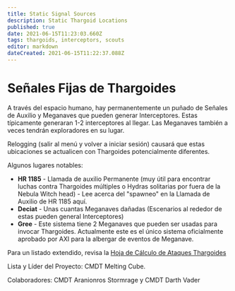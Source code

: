 ```yaml
---
title: Static Signal Sources
description: Static Thargoid Locations
published: true
date: 2021-06-15T11:23:03.660Z
tags: thargoids, interceptors, scouts
editor: markdown
dateCreated: 2021-06-15T11:22:37.088Z
---
```


# Señales Fijas de Thargoides
A través del espacio humano, hay permanentemente un puñado de Señales de Auxilio y Meganaves que pueden generar Interceptores. Estas típicamente generaran 1-2 interceptores al llegar. Las Meganaves también a veces tendrán exploradores en su lugar.

Relogging (salir al menú y volver a iniciar sesión) causará que estas ubicaciones se actualicen con Thargoides potencialmente diferentes.

Algunos lugares notables:

- **HR 1185** - Llamada de auxilio Permanente (muy útil para encontrar luchas contra Thargoides múltiples o Hydras solitarias por fuera de la Nebula Witch head) - Lee acerca del "spawneo" en la Llamada de Auxilio de HR 1185 aquí.
- **Deciat** - Unas cuantas Meganaves dañadas (Escenarios al rededor de estas pueden general Interceptores)
- **Gree** - Este sistema tiene 2 Meganaves que pueden ser usadas para invocar Thargoides. Actualmente este es el único sistema oficialmente aprobado por AXI para la albergar de eventos de Meganave.

Para un listado extendido, revisa la [Hoja de Cálculo de Ataques Thargoides](https://docs.google.com/spreadsheets/d/1hnJTNAwAu0fY9Asu8SgXsfpjyTFxRhW_4oPCJS5Ydv4/edit#gid=0)

Lista y Líder del Proyecto: CMDT Melting Cube.

Colaboradores: CMDT Aranionros Stormrage y CMDT Darth Vader